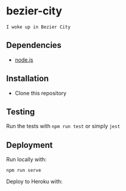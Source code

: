 # bezier-city

`I woke up in Bezier City`

## Dependencies

* [node.js](https://nodejs.org/)

## Installation

* Clone this repository

## Testing

Run the tests with `npm run test` or simply `jest`

## Deployment

Run locally with:

`npm run serve`

Deploy to Heroku with:
